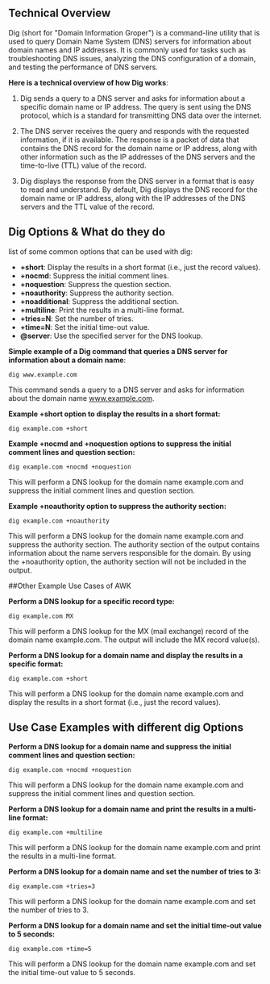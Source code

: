 ## Technical Overview

Dig (short for "Domain Information Groper") is a command-line utility that is used to query Domain Name System (DNS) servers for information about domain names and IP addresses. It is commonly used for tasks such as troubleshooting DNS issues, analyzing the DNS configuration of a domain, and testing the performance of DNS servers.

**Here is a technical overview of how Dig works**:

1. Dig sends a query to a DNS server and asks for information about a specific domain name or IP address. The query is sent using the DNS protocol, which is a standard for transmitting DNS data over the internet.

1. The DNS server receives the query and responds with the requested information, if it is available. The response is a packet of data that contains the DNS record for the domain name or IP address, along with other information such as the IP addresses of the DNS servers and the time-to-live (TTL) value of the record.

1. Dig displays the response from the DNS server in a format that is easy to read and understand. By default, Dig displays the DNS record for the domain name or IP address, along with the IP addresses of the DNS servers and the TTL value of the record.


## Dig Options & What do they do

list of some common options that can be used with dig:

- **+short**: Display the results in a short format (i.e., just the record values).
- **+nocmd**: Suppress the initial comment lines.
- **+noquestion**: Suppress the question section.
- **+noauthority**: Suppress the authority section.
- **+noadditional**: Suppress the additional section.
- **+multiline**: Print the results in a multi-line format.
- **+tries=N**: Set the number of tries.
- **+time=N**: Set the initial time-out value.
- **@server**: Use the specified server for the DNS lookup.

**Simple example of a Dig command that queries a DNS server for information about a domain name**:

```
dig www.example.com
```
This command sends a query to a DNS server and asks for information about the domain name www.example.com.


**Example +short option to display the results in a short format:**

```
dig example.com +short
```

**Example +nocmd and +noquestion options to suppress the initial comment lines and question section:**

```
dig example.com +nocmd +noquestion
```
This will perform a DNS lookup for the domain name example.com and suppress the initial comment lines and question section.

**Example +noauthority option to suppress the authority section:**

```
dig example.com +noauthority
```
This will perform a DNS lookup for the domain name example.com and suppress the authority section. The authority section of the output contains information about the name servers responsible for the domain. By using the +noauthority option, the authority section will not be included in the output.


##Other Example Use Cases of AWK

**Perform a DNS lookup for a specific record type:**

```
dig example.com MX
```
This will perform a DNS lookup for the MX (mail exchange) record of the domain name example.com. The output will include the MX record value(s).

**Perform a DNS lookup for a domain name and display the results in a specific format:**

```
dig example.com +short
```
This will perform a DNS lookup for the domain name example.com and display the results in a short format (i.e., just the record values).

## Use Case Examples with different dig Options

**Perform a DNS lookup for a domain name and suppress the initial comment lines and question section:**

```
dig example.com +nocmd +noquestion
```
This will perform a DNS lookup for the domain name example.com and suppress the initial comment lines and question section.

**Perform a DNS lookup for a domain name and print the results in a multi-line format:**

```
dig example.com +multiline
```
This will perform a DNS lookup for the domain name example.com and print the results in a multi-line format.

**Perform a DNS lookup for a domain name and set the number of tries to 3:**

```
dig example.com +tries=3
```
This will perform a DNS lookup for the domain name example.com and set the number of tries to 3.


**Perform a DNS lookup for a domain name and set the initial time-out value to 5 seconds:**

```
dig example.com +time=5
```
This will perform a DNS lookup for the domain name example.com and set the initial time-out value to 5 seconds.

